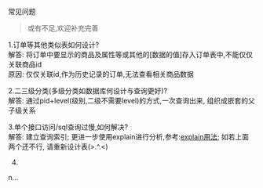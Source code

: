 常见问题     
> 或有不足,欢迎补充完善  

1.订单等其他类似表如何设计?  
解答: 将订单中要显示的商品及属性等或其他的[数据的值]存入订单表中,不能仅仅关联商品id  
原因: 仅仅关联id,作为历史记录的订单,无法查看相关商品数据  

2.二三级分类(多级分类如数据库何设计与查询更好)?  
解答: 通过pid+level(级别,二级不需要level)的方式,一次查询出来, 组织成嵌套的父子级关系  

3.单个接口访问/sql查询过慢,如何解决?  
解答: 建立查询索引; 更进一步使用explain进行分析,参考:[explain用法](https://blog.csdn.net/why15732625998/article/details/80388236); 如若上面两个还不行, 请重新设计表(>.^.<)   

4.  

n...